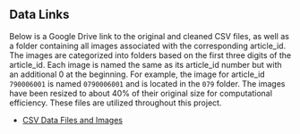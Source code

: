 ## Data Links

Below is a Google Drive link to the original and cleaned CSV files, as well as a folder containing all images associated with the corresponding article_id.  The images are categorized into folders based on the first three digits of the article_id. Each image is named the same as its article_id number but with an additional 0 at the beginning. For example, the image for article_id `790006001` is named `0790006001` and is located in the `079` folder. The images have been resized to about 40% of their original size for computational efficiency. These files are utilized throughout this project.

- [CSV Data Files and Images](https://drive.google.com/drive/folders/15mTEIsJ0qUmj4ve2r2FYYpgXCylHdZfQ?usp=sharing)
